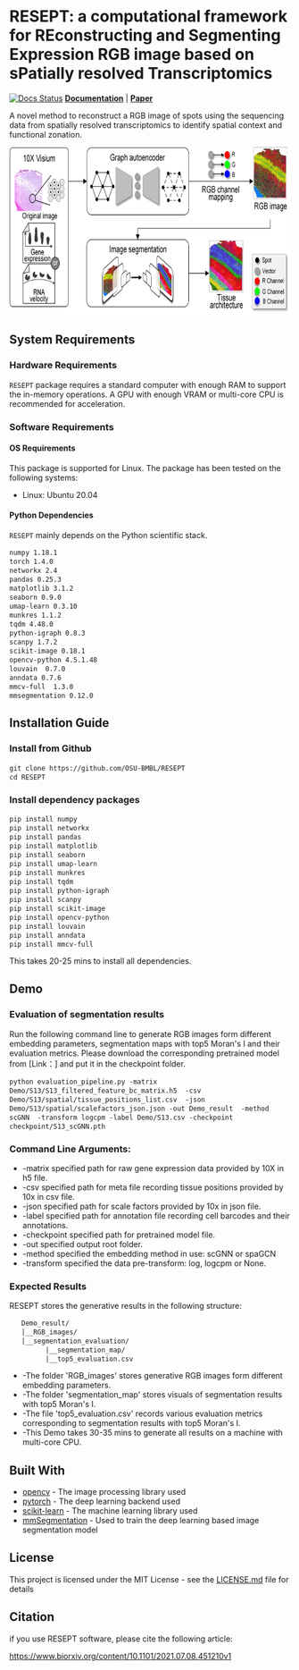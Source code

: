 [docs-image]: https://readthedocs.org/projects/pytorch-geometric/badge/?version=latest
[docs-url]: https://resept-last.readthedocs.io/en/latest/Case%20study.html

# RESEPT: a computational framework for REconstructing and Segmenting Expression RGB image based on sPatially resolved Transcriptomics
[![Docs Status][docs-image]][docs-url]
**[Documentation](https://resept-last.readthedocs.io/en/latest/Case%20study.html)** | **[Paper](https://www.biorxiv.org/content/10.1101/2021.07.08.451210v1)** 
 
A novel method to reconstruct a RGB image of spots using the sequencing data from spatially resolved transcriptomics to identify spatial context and functional zonation.

<p align="center">
  <img height="300" width="700" src="https://github.com/yuyang-0825/image/blob/main/figure1.png" />
</p>


 
## System Requirements

### Hardware Requirements
 
``` RESEPT ``` package requires a standard computer with enough RAM to support the in-memory operations. A GPU with enough VRAM or multi-core CPU is recommended for acceleration.

### Software Requirements

#### OS Requirements
This package is supported for Linux. The package has been tested on the following systems:
* Linux: Ubuntu 20.04

#### Python Dependencies
``` RESEPT ``` mainly depends on the Python scientific stack.
```
numpy 1.18.1
torch 1.4.0
networkx 2.4
pandas 0.25.3
matplotlib 3.1.2
seaborn 0.9.0
umap-learn 0.3.10
munkres 1.1.2
tqdm 4.48.0
python-igraph 0.8.3
scanpy 1.7.2
scikit-image 0.18.1
opencv-python 4.5.1.48
louvain  0.7.0
anndata 0.7.6
mmcv-full  1.3.0
mmsegmentation 0.12.0
```

## Installation Guide

### Install from Github
```
git clone https://github.com/OSU-BMBL/RESEPT
cd RESEPT
```
### Install dependency packages
```
pip install numpy 
pip install networkx 
pip install pandas 
pip install matplotlib 
pip install seaborn 
pip install umap-learn 
pip install munkres 
pip install tqdm 
pip install python-igraph 
pip install scanpy 
pip install scikit-image
pip install opencv-python 
pip install louvain  
pip install anndata
pip install mmcv-full  
```
This takes 20-25 mins to install all dependencies.

## Demo
### Evaluation of segmentation results
Run the following command line to generate RGB images form different embedding parameters, segmentation maps with top5 Moran's I and their evaluation metrics.
Please download the corresponding pretrained model from [Link：] and put it in the checkpoint folder.
```
python evaluation_pipeline.py -matrix Demo/S13/S13_filtered_feature_bc_matrix.h5  -csv Demo/S13/spatial/tissue_positions_list.csv  -json Demo/S13/spatial/scalefactors_json.json -out Demo_result  -method scGNN  -transform logcpm -label Demo/S13.csv -checkpoint checkpoint/S13_scGNN.pth
```

### Command Line Arguments:
*	-matrix specified path for raw gene expression data provided by 10X in h5 file.
*	-csv specified path for meta file recording tissue positions provided by 10x in csv file.
*	-json specified path for scale factors provided by 10x in json file.
*	-label specified path for annotation file recording cell barcodes and their annotations.
*	-checkpoint specified path for pretrained model file.
*	-out specified output root folder.
*	-method specified the embedding method in use: scGNN or spaGCN 
*	-transform specified the data pre-transform: log, logcpm or None.

### Expected Results
RESEPT stores the generative results in the following structure:
   ```
      Demo_result/
      |__RGB_images/
      |__segmentation_evaluation/
            |__segmentation_map/
            |__top5_evaluation.csv
   ```
*	-The folder 'RGB_images' stores generative RGB images form different embedding parameters. 
*	-The folder 'segmentation_map' stores visuals of segmentation results with top5 Moran's I. 
*	-The file 'top5_evaluation.csv' records various evaluation metrics corresponding to segmentation results with top5 Moran's I.
*	-This Demo takes 30-35 mins to generate all results on a machine with multi-core CPU.

 
## Built With
 
* [opencv](https://opencv.org/) - The image processing library used
* [pytorch](https://pytorch.org/) - The deep learning backend used
* [scikit-learn](https://scikit-learn.org/stable/) - The machine learning library used
* [mmSegmentation](https://github.com/open-mmlab/mmsegmentation) - Used to train the deep learning based image segmentation model
 
## License
 
This project is licensed under the MIT License - see the [LICENSE.md](LICENSE.md) file for details
 
## Citation
if you use RESEPT software, please cite the following article:

https://www.biorxiv.org/content/10.1101/2021.07.08.451210v1
